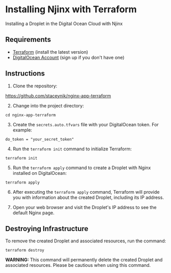  # Installing Njinx with Terraform

Installing a Droplet in the Digital Ocean Cloud with Njinx

## Requirements

- [Terraform](https://www.terraform.io/downloads.html) (install the latest version)
- [DigitalOcean Account](https://www.digitalocean.com/) (sign up if you don't have one)

## Instructions

1. Clone the repository:

https://github.com/staceynik/nginx-app-terraform

2. Change into the project directory:

```cd nginx-app-terraform```

3. Create the `secrets.auto.tfvars` file with your DigitalOcean token. For example:

```do_token = "your_secret_token"```

4. Run the `terraform init` command to initialize Terraform:

```terraform init```

5. Run the `terraform apply` command to create a Droplet with Nginx installed on DigitalOcean:

```terraform apply```

6. After executing the `terraform apply` command, Terraform will provide you with information about the created Droplet, including its IP address.

7. Open your web browser and visit the Droplet's IP address to see the default Nginx page.

## Destroying Infrastructure

To remove the created Droplet and associated resources, run the command:

```terraform destroy```

**WARNING:** This command will permanently delete the created Droplet and associated resources. Please be cautious when using this command.
